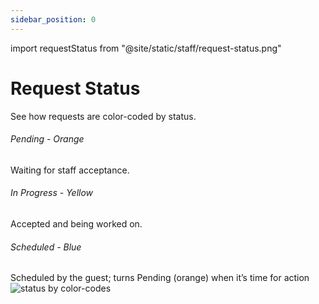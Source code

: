 ```yaml
---
sidebar_position: 0
---
```


import requestStatus from "@site/static/staff/request-status.png"

# Request Status

See how requests are color-coded by status.

<h6 style={{backgroundColor:"orange", width:120}}>Pending - Orange</h6> Waiting for staff acceptance.

<h6 style={{backgroundColor:"yellow", width:140}}>In Progress - Yellow</h6> Accepted and being worked on.

<h6 style={{backgroundColor:"#A4C2F4", width:120}}>Scheduled - Blue</h6> Scheduled by the guest; turns Pending (orange) when it’s time for action

<div style={{ display: 'flex', justifyContent: 'center', marginTop: '20px', marginBottom: '20px' }}>
  <img
    src={requestStatus}
    alt="status by color-codes"
  />
</div>